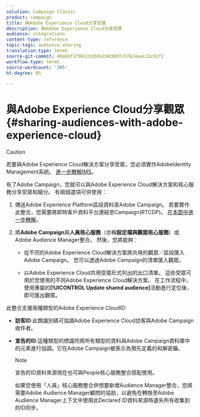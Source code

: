 ```yaml
---
solution: Campaign Classic
product: campaign
title: 與Adobe Experience Cloud分享受眾
description: 與Adobe Experience Cloud分享受眾
audience: integrations
content-type: reference
topic-tags: audience-sharing
translation-type: tm+mt
source-git-commit: 40abbf1f981331b8a19d3607c57624aac22c91f2
workflow-type: tm+mt
source-wordcount: '305'
ht-degree: 0%

---
```



# 與Adobe Experience Cloud分享觀眾{#sharing-audiences-with-adobe-experience-cloud}

>[!CAUTION]
>
>若要與Adobe Experience Cloud解決方案分享受眾，您必須實作AdobeIdentity Management系統。 [進一步瞭解IMS](../../integrations/using/about-adobe-id.md)。

有了Adobe Campaign，您就可以與Adobe Experience Cloud解決方案和核心服務分享受眾和細分。 有兩個選項可供使用：

1. 傳送Adobe Experience Platform區段資料至Adobe Campaign。 若要實作此整合，您需要將即時客戶資料平台連結至Campaign(RTCDP)。 [在本節中進一步瞭解](https://docs.adobe.com/content/help/en/experience-platform/rtcdp/destinations/destinations-cat/adobe-destinations/adobe-campaign-destination.html)。


1. 將&#x200B;**Adobe Campaign**&#x200B;與&#x200B;**人員核心服務**（亦稱&#x200B;**設定檔與觀眾核心服務**）或Adobe Audience Manager整合。 然後，您將能夠：

   * 從不同的Adobe Experience Cloud解決方案將共用的觀眾／區段匯入Adobe Campaign。 您可以透過Adobe Campaign的清單匯入觀眾。

   * 以Adobe Experience Cloud共用受眾形式列出的出口清單。 這些受眾可用於您使用的不同Adobe Experience Cloud解決方案。 在工作流程中，使用專屬的&#x200B;**[!UICONTROL Update shared audience]**&#x200B;活動進行定位後，即可匯出觀眾。

此整合支援兩種類型的Adobe Experience CloudID:

* **訪客ID**:此類識別碼可協調Adobe Experience Cloud訪客與Adobe Campaign收件者。
* **宣告的ID**:這種類型的標識符將所有類型的資料與Adobe Campaign資料庫中的元素進行協調。它在Adobe Campaign被表示為預先定義的和解密鑰。

   >[!NOTE]
   >
   > 宣告的ID資料來源現在也可與People核心服務整合搭配使用。
   >
   >如果您使用「人員」核心服務整合併想要新增Audience Manager整合，您將需要Adobe Audience Manager顧問的協助，以避免在轉換至Adobe Audience Manager上下文中使用此Declared ID資料來源時遺失所有收集到的ID同步。
